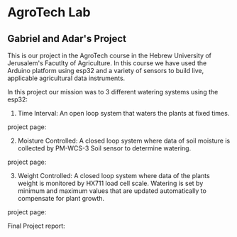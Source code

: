# AgroTech Lab 

## Gabriel and Adar's Project

This is our project in the AgroTech course in the Hebrew University of Jerusalem's Facutlty of Agriculture.
In this course we have used the Arduino platform using esp32 and a variety of sensors to build live, applicable agricultural data instruments. 

In this project our mission was to 3 different watering systems using the esp32:
1. Time Interval:
An open loop system that waters the plants at fixed times.

project page:

2. Moisture Controlled:
A closed loop system where data of soil moisture is collected by PM-WCS-3 Soil sensor to determine watering.

project page:

3. Weight Controlled:
A closed loop system where data of the plants weight is monitored by HX711 load cell scale. Watering is set by minimum and maximum values that are updated automatically to compensate for plant growth.

project page:

Final Project report:
